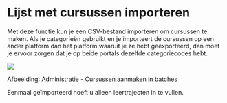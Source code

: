 # Lijst met cursussen importeren

Met deze functie kun je een CSV-bestand importeren om cursussen te maken. Als je categorieën gebruikt en je importeert de cursussen op een ander platform dan het platform waaruit je ze hebt geëxporteerd, dan moet je ervoor zorgen dat je op beide portals dezelfde categoriecodes hebt.

![](../../.gitbook/assets/creer-formation-lot.png)
 
 
Afbeelding: Administratie - Cursussen aanmaken in batches

Eenmaal geïmporteerd hoeft u alleen leertrajecten in te vullen.
